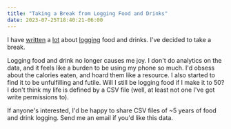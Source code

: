 ```yaml
---
title: "Taking a Break from Logging Food and Drinks"
date: 2023-07-25T18:40:21-06:00
---
```


I have [written](/blog/peterometer_1_hydration) a [lot](/blog/peterometer_2a_eggs) about [logging](/blog/peterometer) food and drinks. I've decided to take a break.

Logging food and drink no longer causes me joy. I don't do analytics on the data, and it feels like a burden to be using my phone so much. I'd obsess about the calories eaten, and hoard them like a resource. I also started to find it to be unfulfilling and futile. Will I still be logging food if I make it to 50? I don't think my life is defined by a CSV file (well, at least not one I've got write permissions to).

If anyone's interested, I'd be happy to share CSV files of ~5 years of food and drink logging. Send me an email if you'd like this data.
